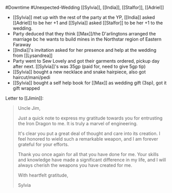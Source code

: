 #Downtime #Unexpected-Wedding
[[Sylvia]], [[India]], [[Stalfor]], [[Adriel]]

- [[Sylvia]] met up with the rest of the party at the YP, [[India]] asked [[Adriel]] to be her +1 and [[Sylvia]] asked [[Stalfor]] to be her +1 to the wedding.
- Party deduced that they think [[Max]]/the D'arlingtons arranged the marriage bc he wants to build mines in the Northstar region of Eastern Faraway
- [[India]]'s invitation asked for her presence and help at the wedding from [[Lysandrea]]
- Party went to Sew Lovely and got their garments ordered, pickup day after next. [[Sylvia]]'s was 35gp (paid for, need to give 5gp tip)
- [[Sylvia]] bought a new necklace and snake hairpiece, also got haircut/mani/pedi
- [[Sylvia]] bought a self help book for [[Max]] as wedding gift (3sp), got it gift wrapped

Letter to [[Jimin]]:
> Uncle Jim,
> 
> Just a quick note to express my gratitude towards you for entrusting the Iron Dragon to me. It is truly a marvel of engineering.
> 
> It's clear you put a great deal of thought and care into its creation. I feel honored to wield such a remarkable weapon, and I am forever grateful for your efforts.
> 
> Thank you once again for all that you have done for me. Your skills and knowledge have made a significant difference in my life, and I will always cherish the weapons you have created for me.
> 
> With heartfelt gratitude,
> 
> Sylvia